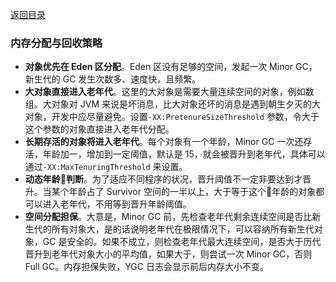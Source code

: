 [返回目录](../README.md)

### 内存分配与回收策略

- **对象优先在 Eden 区分配**。Eden 区没有足够的空间，发起一次 Minor GC，新生代的 GC 发生次数多、速度快，且频繁。
- **大对象直接进入老年代**。这里的大对象是需要大量连续空间的对象，例如数组。大对象对 JVM 来说是坏消息，比大对象还坏的消息是遇到朝生夕灭的大对象，开发中应尽量避免。设置`-XX:PretenureSizeThreshold` 参数，令大于这个参数的对象直接进入老年代分配。
- **长期存活的对象将进入老年代**。每个对象有一个年龄，Minor GC 一次还存活，年龄加一，增加到一定阈值，默认是 15，就会被晋升到老年代，具体可以通过`-XX:MaxTenuringThreshold` 来设置。
- **动态年龄判断**。为了适应不同程序的状况，晋升阈值不一定非要达到才晋升。当某个年龄占了 Survivor 空间的一半以上，大于等于这个年龄的对象都可以进入老年代，不用等到晋升年龄阈值。
- **空间分配担保**。大意是，Minor GC 前，先检查老年代剩余连续空间是否比新生代的所有对象大，是的话说明老年代在极限情况下，可以容纳所有新生代对象，GC 是安全的。如果不成立，则检查老年代最大连续空间，是否大于历代晋升到老年代对象大小的平均值，如果大于，则尝试一次 Minor GC，否则 Full GC。内存担保失败，YGC 日志会显示前后内存大小不变。